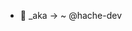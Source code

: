 - 👋 _aka -> ~ @hache-dev

<!---
hache-dev/hache-dev is a ✨ special ✨ repository because its `README.md` (this file) appears on your GitHub profile.
You can click the Preview link to take a look at your changes.
--->
